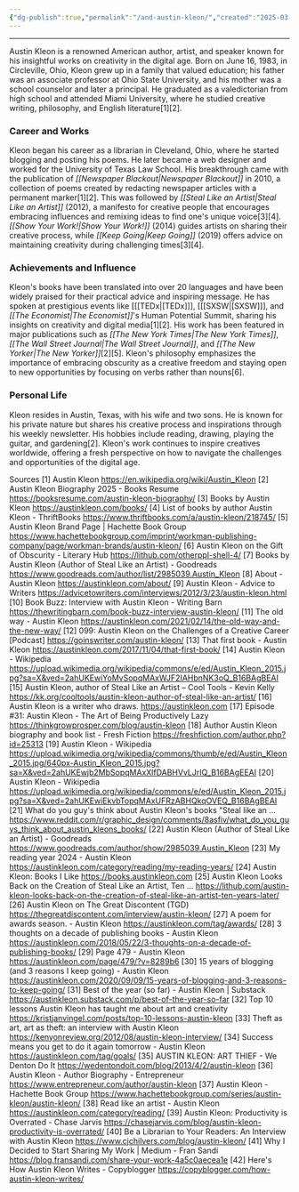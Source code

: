 ```yaml
---
{"dg-publish":true,"permalink":"/and-austin-kleon/","created":"2025-03-20T23:50:20.434-04:00","updated":"2025-03-20T23:54:18.929-04:00"}
---
```


---

Austin Kleon is a renowned American author, artist, and speaker known for his insightful works on creativity in the digital age. Born on June 16, 1983, in Circleville, Ohio, Kleon grew up in a family that valued education; his father was an associate professor at Ohio State University, and his mother was a school counselor and later a principal. He graduated as a valedictorian from high school and attended Miami University, where he studied creative writing, philosophy, and English literature[1][2].

### Career and Works
Kleon began his career as a librarian in Cleveland, Ohio, where he started blogging and posting his poems. He later became a web designer and worked for the University of Texas Law School. His breakthrough came with the publication of *[[Newspaper Blackout\|Newspaper Blackout]]* in 2010, a collection of poems created by redacting newspaper articles with a permanent marker[1][2]. This was followed by *[[Steal Like an Artist\|Steal Like an Artist]]* (2012), a manifesto for creative people that encourages embracing influences and remixing ideas to find one's unique voice[3][4]. *[[Show Your Work!\|Show Your Work!]]* (2014) guides artists on sharing their creative process, while *[[Keep Going\|Keep Going]]* (2019) offers advice on maintaining creativity during challenging times[3][4].

### Achievements and Influence
Kleon's books have been translated into over 20 languages and have been widely praised for their practical advice and inspiring message. He has spoken at prestigious events like [[[TEDx\|[TEDx]]], [[[SXSW\|[SXSW]]], and *[[The Economist\|The Economist]]*'s Human Potential Summit, sharing his insights on creativity and digital media[1][2]. His work has been featured in major publications such as *[[The New York Times\|The New York Times]]*, *[[The Wall Street Journal\|The Wall Street Journal]]*, and *[[The New Yorker\|The New Yorker]]*[2][5]. Kleon's philosophy emphasizes the importance of embracing obscurity as a creative freedom and staying open to new opportunities by focusing on verbs rather than nouns[6].

### Personal Life
Kleon resides in Austin, Texas, with his wife and two sons. He is known for his private nature but shares his creative process and inspirations through his weekly newsletter. His hobbies include reading, drawing, playing the guitar, and gardening[2]. Kleon's work continues to inspire creatives worldwide, offering a fresh perspective on how to navigate the challenges and opportunities of the digital age.

Sources
[1] Austin Kleon https://en.wikipedia.org/wiki/Austin_Kleon
[2] Austin Kleon Biography 2025 - Books Resume https://booksresume.com/austin-kleon-biography/
[3] Books by Austin Kleon https://austinkleon.com/books/
[4] List of books by author Austin Kleon - ThriftBooks https://www.thriftbooks.com/a/austin-kleon/218745/
[5] Austin Kleon Brand Page | Hachette Book Group https://www.hachettebookgroup.com/imprint/workman-publishing-company/page/workman-brands/austin-kleon/
[6] Austin Kleon on the Gift of Obscurity - Literary Hub https://lithub.com/otherppl-shell-4/
[7] Books by Austin Kleon (Author of Steal Like an Artist) - Goodreads https://www.goodreads.com/author/list/2985039.Austin_Kleon
[8] About - Austin Kleon https://austinkleon.com/about/
[9] Austin Kleon - Advice to Writers https://advicetowriters.com/interviews/2012/3/23/austin-kleon.html
[10] Book Buzz: Interview with Austin Kleon - Writing Barn https://thewritingbarn.com/book-buzz-interview-austin-kleon/
[11] The old way - Austin Kleon https://austinkleon.com/2021/02/14/the-old-way-and-the-new-way/
[12] 099: Austin Kleon on the Challenges of a Creative Career [Podcast] https://goinswriter.com/austin-kleon/
[13] That first book - Austin Kleon https://austinkleon.com/2017/11/04/that-first-book/
[14] Austin Kleon - Wikipedia https://upload.wikimedia.org/wikipedia/commons/e/ed/Austin_Kleon_2015.jpg?sa=X&ved=2ahUKEwiYoMvSopqMAxWJF2IAHbnNK3oQ_B16BAgBEAI
[15] Austin Kleon, author of Steal Like an Artist – Cool Tools - Kevin Kelly https://kk.org/cooltools/austin-kleon-author-of-steal-like-an-artist/
[16] Austin Kleon is a writer who draws. https://austinkleon.com
[17] Episode #31: Austin Kleon - The Art of Being Productively Lazy https://thinkgrowprosper.com/blog/austin-kleon
[18] Author Austin Kleon biography and book list - Fresh Fiction https://freshfiction.com/author.php?id=25313
[19] Austin Kleon - Wikipedia https://upload.wikimedia.org/wikipedia/commons/thumb/e/ed/Austin_Kleon_2015.jpg/640px-Austin_Kleon_2015.jpg?sa=X&ved=2ahUKEwjb2MbSopqMAxXlfDABHVvLJrIQ_B16BAgEEAI
[20] Austin Kleon - Wikipedia https://upload.wikimedia.org/wikipedia/commons/e/ed/Austin_Kleon_2015.jpg?sa=X&ved=2ahUKEwiEkvbTopqMAxUFRzABHQkqOVEQ_B16BAgBEAI
[21] What do you guy's think about Austin Kleon's books "Steal like an ... https://www.reddit.com/r/graphic_design/comments/8asfiv/what_do_you_guys_think_about_austin_kleons_books/
[22] Austin Kleon (Author of Steal Like an Artist) - Goodreads https://www.goodreads.com/author/show/2985039.Austin_Kleon
[23] My reading year 2024 - Austin Kleon https://austinkleon.com/category/reading/my-reading-years/
[24] Austin Kleon: Books I Like https://books.austinkleon.com
[25] Austin Kleon Looks Back on the Creation of Steal Like an Artist, Ten ... https://lithub.com/austin-kleon-looks-back-on-the-creation-of-steal-like-an-artist-ten-years-later/
[26] Austin Kleon on The Great Discontent (TGD) https://thegreatdiscontent.com/interview/austin-kleon/
[27] A poem for awards season. - Austin Kleon https://austinkleon.com/tag/awards/
[28] 3 thoughts on a decade of publishing books - Austin Kleon https://austinkleon.com/2018/05/22/3-thoughts-on-a-decade-of-publishing-books/
[29] Page 479 - Austin Kleon https://austinkleon.com/page/479/?v=8289b6
[30] 15 years of blogging (and 3 reasons I keep going) - Austin Kleon https://austinkleon.com/2020/09/09/15-years-of-blogging-and-3-reasons-to-keep-going/
[31] Best of the year (so far) - Austin Kleon | Substack https://austinkleon.substack.com/p/best-of-the-year-so-far
[32] Top 10 lessons Austin Kleon has taught me about art and creativity https://kristjanvingel.com/posts/top-10-lessons-austin-kleon
[33] Theft as art, art as theft: an interview with Austin Kleon https://kenyonreview.org/2012/08/austin-kleon-interview/
[34] Success means you get to do it again tomorrow - Austin Kleon https://austinkleon.com/tag/goals/
[35] AUSTIN KLEON: ART THIEF - We Denton Do It https://wedentondoit.com/blog/2013/4/2/austin-kleon
[36] Austin Kleon - Author Biography - Entrepreneur https://www.entrepreneur.com/author/austin-kleon
[37] Austin Kleon - Hachette Book Group https://www.hachettebookgroup.com/series/austin-kleon/austin-kleon/
[38] Read like an artist - Austin Kleon https://austinkleon.com/category/reading/
[39] Austin Kleon: Productivity is Overrated - Chase Jarvis https://chasejarvis.com/blog/austin-kleon-productivity-is-overrated/
[40] Be a Librarian to Your Readers: An Interview with Austin Kleon https://www.cjchilvers.com/blog/austin-kleon/
[41] Why I Decided to Start Sharing My Work | Medium - Fran Sandi https://blog.fransandi.com/share-your-work-4a5c0aecea1e
[42] Here's How Austin Kleon Writes - Copyblogger https://copyblogger.com/how-austin-kleon-writes/

